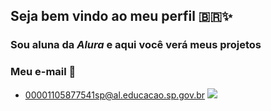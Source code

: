 ## **Seja bem vindo ao meu perfil** 🇧🇷✨

### Sou aluna da _Alura_ e aqui você verá meus projetos 

### Meu e-mail 📧
- 00001105877541sp@al.educacao.sp.gov.br
   ![](https://media1.tenor.com/m/EEsGwHVPdFgAAAAC/dog-smirk-dog.gif)

<!--
**mariafernanda2MY/mariafernanda2MY** is a ✨ _special_ ✨ repository because its `README.md` (this file) appears on your GitHub profile.

Here are some ideas to get you started:

- 🔭 I’m currently working on ...
- 🌱 I’m currently learning ...
- 👯 I’m looking to collaborate on ...
- 🤔 I’m looking for help with ...
- 💬 Ask me about ...
- 📫 How to reach me: ...
- 😄 Pronouns: ...
- ⚡ Fun fact: ...
-->
